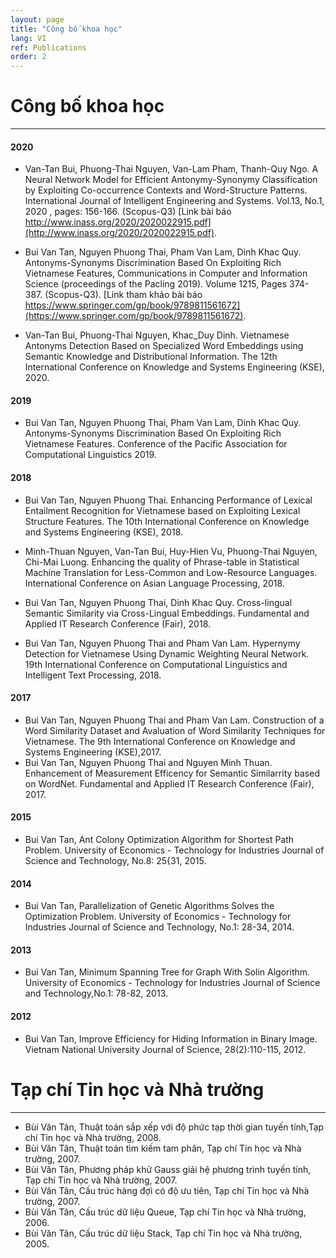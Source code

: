 ```yaml
---
layout: page
title: "Công bố khoa học"
lang: VI
ref: Publications
order: 2
---
```

# Công bố khoa học
---

#### 2020
* Van-Tan Bui, Phuong-Thai Nguyen, Van-Lam Pham, Thanh-Quy Ngo. A Neural Network Model for Efficient Antonymy-Synonymy Classification by
Exploiting Co-occurrence Contexts and Word-Structure Patterns. International Journal of Intelligent Engineering and Systems. Vol.13, No.1, 2020 , pages: 156-166. (Scopus-Q3) [Link bài báo http://www.inass.org/2020/2020022915.pdf](http://www.inass.org/2020/2020022915.pdf).

* Bui Van Tan, Nguyen Phuong Thai, Pham Van Lam, Dinh Khac Quy. Antonyms-Synonyms Discrimination Based On Exploiting Rich Vietnamese Features, Communications in Computer and Information Science (proceedings of the Pacling 2019). Volume 1215, Pages 374-387. (Scopus-Q3). [Link tham khảo bài báo https://www.springer.com/gp/book/9789811561672](https://www.springer.com/gp/book/9789811561672).

* Van-Tan Bui, Phuong-Thai Nguyen, Khac_Duy Dinh. Vietnamese Antonyms Detection Based on Specialized Word Embeddings using Semantic Knowledge and Distributional Information. The 12th International Conference on Knowledge and Systems Engineering (KSE), 2020.

#### 2019
* Bui Van Tan, Nguyen Phuong Thai, Pham Van Lam, Dinh Khac Quy. Antonyms-Synonyms Discrimination Based On Exploiting Rich Vietnamese Features. Conference of the Pacific Association for Computational Linguistics 2019.

#### 2018
* Bui Van Tan, Nguyen Phuong Thai. Enhancing Performance of Lexical Entailment Recognition for Vietnamese based on Exploiting Lexical Structure Features. The 10th International Conference on Knowledge and Systems Engineering (KSE), 2018.

* Minh-Thuan Nguyen, Van-Tan Bui, Huy-Hien Vu, Phuong-Thai Nguyen, Chi-Mai Luong. Enhancing the quality of Phrase-table in Statistical Machine Translation for Less-Common and Low-Resource Languages. International Conference on Asian Language Processing, 2018.

* Bui Van Tan, Nguyen Phuong Thai, Dinh Khac Quy. Cross-lingual Semantic Similarity via Cross-Lingual Embeddings. Fundamental and Applied IT Research Conference (Fair), 2018.

* Bui Van Tan, Nguyen Phuong Thai and Pham Van Lam. Hypernymy Detection for Vietnamese Using Dynamic Weighting Neural Network. 19th International Conference on Computational Linguistics and Intelligent Text Processing, 2018.

#### 2017
* Bui Van Tan, Nguyen Phuong Thai and Pham Van Lam. Construction of a Word Similarity Dataset and Avaluation of Word Similarity Techniques for Vietnamese. The 9th International Conference on Knowledge and Systems Engineering (KSE),2017.
* Bui Van Tan, Nguyen Phuong Thai and Nguyen Minh Thuan. Enhancement of Measurement Efficency for Semantic Similarrity based on WordNet. Fundamental and Applied IT Research Conference (Fair), 2017.
 
#### 2015
* Bui Van Tan, Ant Colony Optimization Algorithm for Shortest Path Problem. University of Economics - Technology for Industries Journal of Science and Technology, No.8: 25{31, 2015.

#### 2014
* Bui Van Tan, Parallelization of Genetic Algorithms Solves the Optimization Problem. University of Economics - Technology for Industries Journal of Science and Technology, No.1: 28-34, 2014.

#### 2013
* Bui Van Tan, Minimum Spanning Tree for Graph With Solin Algorithm. University of Economics - Technology for Industries Journal of Science and Technology,No.1: 78-82, 2013.

#### 2012
* Bui Van Tan, Improve Efficiency for Hiding Information in Binary Image. Vietnam National University Journal of Science, 28(2):110-115, 2012.

# Tạp chí Tin học và Nhà trường
---
* Bùi Văn Tân, Thuật toán sắp xếp với độ phức tạp thời gian tuyến tính,Tạp chí Tin học và Nhà trường, 2008.
* Bùi Văn Tân, Thuật toán tìm kiếm tam phân, Tạp chí Tin học và Nhà trường, 2007.
* Bùi Văn Tân, Phương pháp khử Gauss giải hệ phương trình tuyến tính, Tạp chí Tin học và Nhà trường, 2007.
* Bùi Văn Tân, Cấu trúc hàng đợi có độ ưu tiên, Tạp chí Tin học và Nhà trường, 2007.
* Bùi Văn Tân, Cấu trúc dữ liệu Queue, Tạp chí Tin học và Nhà trường, 2006.
* Bùi Văn Tân, Cấu trúc dữ liệu Stack, Tạp chí Tin học và Nhà trường, 2005.

